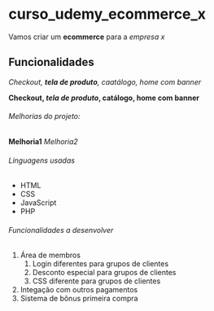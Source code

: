 # curso_udemy_ecommerce_x

Vamos criar um **ecommerce** para a _empresa x_

## Funcionalidades

_Checkout, **tela de produto**, caatálogo, home com banner_

**Checkout, *tela de produto*, catálogo, home com banner**

###### Melhorias do projeto:

__Melhoria1__
_Melhoria2_

###### Linguagens usadas

* HTML
* CSS
* JavaScript
* PHP

###### Funcionalidades a desenvolver

1. Área de membros
    1. Login diferentes para grupos de clientes
    2. Desconto especial para grupos de clientes
    3. CSS diferente para grupos de clientes
2. Integação com outros pagamentos
3. Sistema de bônus primeira compra


